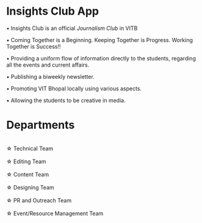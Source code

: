 # Insights Club App

• Insights Club is an official *Journalism Club* in VITB

• Coming Together is a Beginning. 
 Keeping Together is Progress. 
 Working Together is Success!!

• Providing a uniform flow of information directly to the students, regarding all the events and current affairs.

• Publishing a biweekly newsletter.

• Promoting VIT Bhopal locally using various aspects.

• Allowing the students to be creative in media.

# Departments
<br>☆ Technical Team</br>
<br>☆ Editing Team</br>
<br>☆ Content Team</br>
<br>☆ Designing Team</br>
<br>☆ PR and Outreach Team</br>
<br>☆ Event/Resource Management Team</br>
